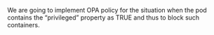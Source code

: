 We are going to implement OPA policy for the situation when the pod contains the “privileged” property as TRUE and thus to block such containers.